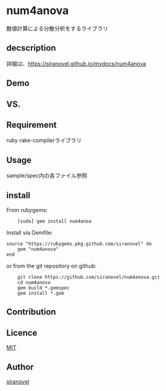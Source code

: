 num4anova
=============
数値計算による分散分析をするライブラリ

## decscription ##

詳細は、https://siranovel.github.io/mydocs/num4anova 

## Demo ##

## VS. ##

## Requirement ##
ruby rake-compilerライブラリ

## Usage ##

sample/spec内の各ファイル参照

## install ##

From rubygems:  
~~~
    [sudo] gem install num4anoa
~~~

Install via Gemfile:  
~~~
source "https://rubygems.pkg.github.com/siranovel" do
    gem "num4anova"
end
~~~

or from the git repository on github:  
~~~
    git clone https://github.com/siranovel/num4anova.git  
    cd num4anova 
    gem build *.gemspec
    gem install *.gem
~~~

## Contribution ##

## Licence ##
[MIT](LICENSE)

## Author ##

[siranovel](https://github.com/siranovel)

